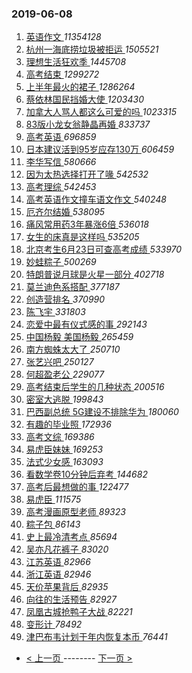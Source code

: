 ### 2019-06-08 
1. [ 英语作文 ](https://s.weibo.com/weibo?q=%E8%8B%B1%E8%AF%AD%E4%BD%9C%E6%96%87&Refer=top) *11354128*
1. [ 杭州一海底捞垃圾被拒运 ](https://s.weibo.com/weibo?q=%23%E6%9D%AD%E5%B7%9E%E4%B8%80%E6%B5%B7%E5%BA%95%E6%8D%9E%E5%9E%83%E5%9C%BE%E8%A2%AB%E6%8B%92%E8%BF%90%23&Refer=top) *1505521*
1. [ 理想生活狂欢季 ](https://s.weibo.com/weibo?q=%23%E7%90%86%E6%83%B3%E7%94%9F%E6%B4%BB%E7%8B%82%E6%AC%A2%E5%AD%A3%23&Refer=top) *1445708*
1. [ 高考结束 ](https://s.weibo.com/weibo?q=%23%E9%AB%98%E8%80%83%E7%BB%93%E6%9D%9F%23&Refer=top) *1299272*
1. [ 上半年最火的裙子 ](https://s.weibo.com/weibo?q=%23%E4%B8%8A%E5%8D%8A%E5%B9%B4%E6%9C%80%E7%81%AB%E7%9A%84%E8%A3%99%E5%AD%90%23&Refer=top) *1286264*
1. [ 蔡依林国民挡婚大使 ](https://s.weibo.com/weibo?q=%23%E8%94%A1%E4%BE%9D%E6%9E%97%E5%9B%BD%E6%B0%91%E6%8C%A1%E5%A9%9A%E5%A4%A7%E4%BD%BF%23&Refer=top) *1203430*
1. [ 加拿大人骂人都这么可爱的吗 ](https://s.weibo.com/weibo?q=%23%E5%8A%A0%E6%8B%BF%E5%A4%A7%E4%BA%BA%E9%AA%82%E4%BA%BA%E9%83%BD%E8%BF%99%E4%B9%88%E5%8F%AF%E7%88%B1%E7%9A%84%E5%90%97%23&Refer=top) *1023315*
1. [ 83版小龙女翁静晶再婚 ](https://s.weibo.com/weibo?q=%2383%E7%89%88%E5%B0%8F%E9%BE%99%E5%A5%B3%E7%BF%81%E9%9D%99%E6%99%B6%E5%86%8D%E5%A9%9A%23&Refer=top) *833737*
1. [ 高考英语 ](https://s.weibo.com/weibo?q=%E9%AB%98%E8%80%83%E8%8B%B1%E8%AF%AD&Refer=top) *696859*
1. [ 日本建议活到95岁应存130万 ](https://s.weibo.com/weibo?q=%23%E6%97%A5%E6%9C%AC%E5%BB%BA%E8%AE%AE%E6%B4%BB%E5%88%B095%E5%B2%81%E5%BA%94%E5%AD%98130%E4%B8%87%23&Refer=top) *606459*
1. [ 李华写信 ](https://s.weibo.com/weibo?q=%E6%9D%8E%E5%8D%8E%E5%86%99%E4%BF%A1&Refer=top) *580666*
1. [ 因为太热选择打开了喙 ](https://s.weibo.com/weibo?q=%23%E5%9B%A0%E4%B8%BA%E5%A4%AA%E7%83%AD%E9%80%89%E6%8B%A9%E6%89%93%E5%BC%80%E4%BA%86%E5%96%99%23&Refer=top) *542532*
1. [ 高考理综 ](https://s.weibo.com/weibo?q=%23%E9%AB%98%E8%80%83%E7%90%86%E7%BB%BC%23&Refer=top) *542453*
1. [ 高考英语作文撞车语文作文 ](https://s.weibo.com/weibo?q=%E9%AB%98%E8%80%83%E8%8B%B1%E8%AF%AD%E4%BD%9C%E6%96%87%E6%92%9E%E8%BD%A6%E8%AF%AD%E6%96%87%E4%BD%9C%E6%96%87&Refer=top) *540248*
1. [ 厄齐尔结婚 ](https://s.weibo.com/weibo?q=%23%E5%8E%84%E9%BD%90%E5%B0%94%E7%BB%93%E5%A9%9A%23&Refer=top) *538095*
1. [ 痛风常用药3年暴涨6倍 ](https://s.weibo.com/weibo?q=%23%E7%97%9B%E9%A3%8E%E5%B8%B8%E7%94%A8%E8%8D%AF3%E5%B9%B4%E6%9A%B4%E6%B6%A86%E5%80%8D%23&Refer=top) *536018*
1. [ 女生的床真是这样吗 ](https://s.weibo.com/weibo?q=%23%E5%A5%B3%E7%94%9F%E7%9A%84%E5%BA%8A%E7%9C%9F%E6%98%AF%E8%BF%99%E6%A0%B7%E5%90%97%23&Refer=top) *535205*
1. [ 北京考生6月23日可查高考成绩 ](https://s.weibo.com/weibo?q=%23%E5%8C%97%E4%BA%AC%E8%80%83%E7%94%9F6%E6%9C%8823%E6%97%A5%E5%8F%AF%E6%9F%A5%E9%AB%98%E8%80%83%E6%88%90%E7%BB%A9%23&Refer=top) *533970*
1. [ 妙蛙粽子 ](https://s.weibo.com/weibo?q=%23%E5%A6%99%E8%9B%99%E7%B2%BD%E5%AD%90%23&Refer=top) *500269*
1. [ 特朗普说月球是火星一部分 ](https://s.weibo.com/weibo?q=%23%E7%89%B9%E6%9C%97%E6%99%AE%E8%AF%B4%E6%9C%88%E7%90%83%E6%98%AF%E7%81%AB%E6%98%9F%E4%B8%80%E9%83%A8%E5%88%86%23&Refer=top) *402718*
1. [ 莫兰迪色系搭配 ](https://s.weibo.com/weibo?q=%E8%8E%AB%E5%85%B0%E8%BF%AA%E8%89%B2%E7%B3%BB%E6%90%AD%E9%85%8D&Refer=top) *377187*
1. [ 创造营排名 ](https://s.weibo.com/weibo?q=%23%E5%88%9B%E9%80%A0%E8%90%A5%E6%8E%92%E5%90%8D%23&Refer=top) *370990*
1. [ 陈飞宇 ](https://s.weibo.com/weibo?q=%E9%99%88%E9%A3%9E%E5%AE%87&Refer=top) *331803*
1. [ 恋爱中最有仪式感的事 ](https://s.weibo.com/weibo?q=%23%E6%81%8B%E7%88%B1%E4%B8%AD%E6%9C%80%E6%9C%89%E4%BB%AA%E5%BC%8F%E6%84%9F%E7%9A%84%E4%BA%8B%23&Refer=top) *292143*
1. [ 中国杨毅 美国杨毅 ](https://s.weibo.com/weibo?q=%E4%B8%AD%E5%9B%BD%E6%9D%A8%E6%AF%85%20%E7%BE%8E%E5%9B%BD%E6%9D%A8%E6%AF%85&Refer=top) *265459*
1. [ 南方蜘蛛太大了 ](https://s.weibo.com/weibo?q=%23%E5%8D%97%E6%96%B9%E8%9C%98%E8%9B%9B%E5%A4%AA%E5%A4%A7%E4%BA%86%23&Refer=top) *250710*
1. [ 张艺兴吧 ](https://s.weibo.com/weibo?q=%23%E5%BC%A0%E8%89%BA%E5%85%B4%E5%90%A7%23&Refer=top) *250127*
1. [ 何超盈老公 ](https://s.weibo.com/weibo?q=%23%E4%BD%95%E8%B6%85%E7%9B%88%E8%80%81%E5%85%AC%23&Refer=top) *229077*
1. [ 高考结束后学生的几种状态 ](https://s.weibo.com/weibo?q=%23%E9%AB%98%E8%80%83%E7%BB%93%E6%9D%9F%E5%90%8E%E5%AD%A6%E7%94%9F%E7%9A%84%E5%87%A0%E7%A7%8D%E7%8A%B6%E6%80%81%23&Refer=top) *200516*
1. [ 密室大逃脱 ](https://s.weibo.com/weibo?q=%E5%AF%86%E5%AE%A4%E5%A4%A7%E9%80%83%E8%84%B1&Refer=top) *199843*
1. [ 巴西副总统 5G建设不排除华为 ](https://s.weibo.com/weibo?q=%E5%B7%B4%E8%A5%BF%E5%89%AF%E6%80%BB%E7%BB%9F%205G%E5%BB%BA%E8%AE%BE%E4%B8%8D%E6%8E%92%E9%99%A4%E5%8D%8E%E4%B8%BA&Refer=top) *180060*
1. [ 有趣的毕业照 ](https://s.weibo.com/weibo?q=%23%E6%9C%89%E8%B6%A3%E7%9A%84%E6%AF%95%E4%B8%9A%E7%85%A7%23&Refer=top) *172936*
1. [ 高考文综 ](https://s.weibo.com/weibo?q=%23%E9%AB%98%E8%80%83%E6%96%87%E7%BB%BC%23&Refer=top) *169386*
1. [ 易虎臣妹妹 ](https://s.weibo.com/weibo?q=%E6%98%93%E8%99%8E%E8%87%A3%E5%A6%B9%E5%A6%B9&Refer=top) *169253*
1. [ 法式少女感 ](https://s.weibo.com/weibo?q=%23%E6%B3%95%E5%BC%8F%E5%B0%91%E5%A5%B3%E6%84%9F%23&Refer=top) *163093*
1. [ 看数学卷10分钟后弃考 ](https://s.weibo.com/weibo?q=%23%E7%9C%8B%E6%95%B0%E5%AD%A6%E5%8D%B710%E5%88%86%E9%92%9F%E5%90%8E%E5%BC%83%E8%80%83%23&Refer=top) *144682*
1. [ 高考后最想做的事 ](https://s.weibo.com/weibo?q=%23%E9%AB%98%E8%80%83%E5%90%8E%E6%9C%80%E6%83%B3%E5%81%9A%E7%9A%84%E4%BA%8B%23&Refer=top) *122477*
1. [ 易虎臣 ](https://s.weibo.com/weibo?q=%23%E6%98%93%E8%99%8E%E8%87%A3%23&Refer=top) *111575*
1. [ 高考漫画原型老师 ](https://s.weibo.com/weibo?q=%23%E9%AB%98%E8%80%83%E6%BC%AB%E7%94%BB%E5%8E%9F%E5%9E%8B%E8%80%81%E5%B8%88%23&Refer=top) *89323*
1. [ 粽子包 ](https://s.weibo.com/weibo?q=%E7%B2%BD%E5%AD%90%E5%8C%85&Refer=top) *86143*
1. [ 史上最冷清考点 ](https://s.weibo.com/weibo?q=%23%E5%8F%B2%E4%B8%8A%E6%9C%80%E5%86%B7%E6%B8%85%E8%80%83%E7%82%B9%23&Refer=top) *85694*
1. [ 吴亦凡花裤子 ](https://s.weibo.com/weibo?q=%23%E5%90%B4%E4%BA%A6%E5%87%A1%E8%8A%B1%E8%A3%A4%E5%AD%90%23&Refer=top) *83020*
1. [ 江苏英语 ](https://s.weibo.com/weibo?q=%E6%B1%9F%E8%8B%8F%E8%8B%B1%E8%AF%AD&Refer=top) *82966*
1. [ 浙江英语 ](https://s.weibo.com/weibo?q=%E6%B5%99%E6%B1%9F%E8%8B%B1%E8%AF%AD&Refer=top) *82946*
1. [ 天价苹果背后 ](https://s.weibo.com/weibo?q=%E5%A4%A9%E4%BB%B7%E8%8B%B9%E6%9E%9C%E8%83%8C%E5%90%8E&Refer=top) *82935*
1. [ 向往的生活预告 ](https://s.weibo.com/weibo?q=%23%E5%90%91%E5%BE%80%E7%9A%84%E7%94%9F%E6%B4%BB%E9%A2%84%E5%91%8A%23&Refer=top) *82927*
1. [ 凤凰古城抢鸭子大战 ](https://s.weibo.com/weibo?q=%23%E5%87%A4%E5%87%B0%E5%8F%A4%E5%9F%8E%E6%8A%A2%E9%B8%AD%E5%AD%90%E5%A4%A7%E6%88%98%23&Refer=top) *82221*
1. [ 变形计 ](https://s.weibo.com/weibo?q=%E5%8F%98%E5%BD%A2%E8%AE%A1&Refer=top) *78492*
1. [ 津巴布韦计划于年内恢复本币 ](https://s.weibo.com/weibo?q=%E6%B4%A5%E5%B7%B4%E5%B8%83%E9%9F%A6%E8%AE%A1%E5%88%92%E4%BA%8E%E5%B9%B4%E5%86%85%E6%81%A2%E5%A4%8D%E6%9C%AC%E5%B8%81&Refer=top) *76441* 

- [ < 上一页 ](https://github.com/able8/weibo-hot-record/blob/master/2019-06-07.md) -------- [ 下一页 > ](https://github.com/able8/weibo-hot-record/blob/master/2019-06-09.md)